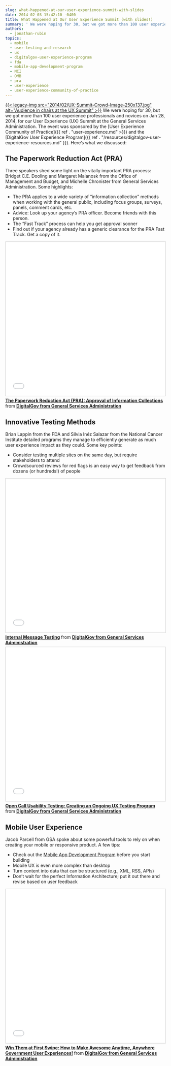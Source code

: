 ```yaml
---
slug: what-happened-at-our-user-experience-summit-with-slides
date: 2014-02-03 15:42:10 -0400
title: What Happened at Our User Experience Summit (with slides!)
summary: ' We were hoping for 30, but we got more than 100 user experience professionals and novices on Jan 28, 2014, for our User Experience (UX) Summit at the General Services Administration. The event was sponsored by the User Experience Community of Practice and the'
authors:
  - jonathan-rubin
topics:
  - mobile
  - user-testing-and-research
  - ux
  - digitalgov-user-experience-program
  - fda
  - mobile-app-development-program
  - NCI
  - OMB
  - pra
  - user-experience
  - user-experience-community-of-practice
---
```


[{{< legacy-img src="2014/02/UX-Summit-Crowd-Image-250x137.jpg" alt="Audience in chairs at the UX Summit" >}}](https://s3.amazonaws.com/digitalgov/_legacy-img/2014/02/UX-Summit-Crowd-Image.jpg) We were hoping for 30, but we got more than 100 user experience professionals and novices on Jan 28, 2014, for our User Experience (UX) Summit at the General Services Administration. The event was sponsored by the [User Experience Community of Practice]({{ ref . "user-experience.md" >}}) and the [DigitalGov User Experience Program]({{ ref . "/resources/digitalgov-user-experience-resources.md" }}). Here’s what we discussed:

## The Paperwork Reduction Act (PRA)

Three speakers shed some light on the vitally important PRA process: Bridget C.E. Dooling and Margaret Malanosk from the Office of Management and Budget, and Michelle Chronister from General Services Administration. Some highlights:

  * The PRA applies to a wide variety of “information collection” methods when working with the general public, including focus groups, surveys, panels, comment cards, etc.
  * Advice: Look up your agency&#8217;s PRA officer. Become friends with this person.
  * The “Fast Track” process can help you get approval sooner
  * Find out if your agency already has a generic clearance for the PRA Fast Track. Get a copy of it.

<iframe src="//www.slideshare.net/slideshow/embed_code/key/HoxMPaHLDtXhVU" width="595" height="485" frameborder="0" marginwidth="0" marginheight="0" scrolling="no" style="border:1px solid #CCC; border-width:1px; margin-bottom:5px; max-width: 100%;" allowfullscreen> </iframe> <div style="margin-bottom:5px"> <strong> <a href="//www.slideshare.net/DigitalGov/the-paperwork-reduction-act-pra-approval-of-information-collections-34778165" title="The Paperwork Reduction Act (PRA): Approval of Information Collections" target="_blank" alt="Slides: The Paperwork Reduction Act (PRA): Approval of Information Collections">The Paperwork Reduction Act (PRA): Approval of Information Collections</a> </strong> from <strong><a href="https://www.slideshare.net/DigitalGov" target="_blank">DigitalGov from General Services Administration</a></strong> </div>

## Innovative Testing Methods

Brian Lappin from the FDA and Silvia Inéz Salazar from the National Cancer Institute detailed programs they manage to efficiently generate as much user experience impact as they could. Some key points:

  * Consider testing multiple sites on the same day, but require stakeholders to attend
  * Crowdsourced reviews for red flags is an easy way to get feedback from dozens (or hundreds!) of people

<iframe src="//www.slideshare.net/slideshow/embed_code/key/pko04rlNQntUB2" width="595" height="485" frameborder="0" marginwidth="0" marginheight="0" scrolling="no" style="border:1px solid #CCC; border-width:1px; margin-bottom:5px; max-width: 100%;" allowfullscreen> </iframe> <div style="margin-bottom:5px"> <strong> <a href="//www.slideshare.net/DigitalGov/innovative-testsfdamessagetestinggsauxsummitjanuary28th2014" title="Internal Message Testing" target="_blank" alt="Slides: Internal Message Testing">Internal Message Testing</a> </strong> from <strong><a href="https://www.slideshare.net/DigitalGov" target="_blank">DigitalGov from General Services Administration</a></strong> </div>

<iframe src="//www.slideshare.net/slideshow/embed_code/key/k7YbYH9tB9JTqL" width="595" height="485" frameborder="0" marginwidth="0" marginheight="0" scrolling="no" style="border:1px solid #CCC; border-width:1px; margin-bottom:5px; max-width: 100%;" allowfullscreen> </iframe> <div style="margin-bottom:5px"> <strong> <a href="//www.slideshare.net/DigitalGov/open-call-usability-testing-creating-an-ongoing-ux-testing-program" title="Open Call Usability Testing: Creating an Ongoing UX Testing Program" target="_blank" alt="Slides: Open Call Usability Testing: Creating an Ongoing UX Testing Program">Open Call Usability Testing: Creating an Ongoing UX Testing Program</a> </strong> from <strong><a href="https://www.slideshare.net/DigitalGov" target="_blank">DigitalGov from General Services Administration</a></strong> </div>

## Mobile User Experience

Jacob Parcell from GSA spoke about some powerful tools to rely on when creating your mobile or responsive product. A few tips:

  * Check out the [Mobile App Development Program](http://gsablogs.gsa.gov/dsic/get-it-done/mobile-application-development-program/) before you start building
  * Mobile UX is even more complex than desktop
  * Turn content into data that can be structured (e.g., XML, RSS, APIs)
  * Don’t wait for the perfect Information Architecture; put it out there and revise based on user feedback

<iframe src="//www.slideshare.net/slideshow/embed_code/key/HxNSDdfJYBcNrw" width="595" height="485" frameborder="0" marginwidth="0" marginheight="0" scrolling="no" style="border:1px solid #CCC; border-width:1px; margin-bottom:5px; max-width: 100%;" allowfullscreen> </iframe> <div style="margin-bottom:5px"> <strong> <a href="//www.slideshare.net/DigitalGov/win-them-at-first-swipe-how-to-make-awesome-anytime-anywhere-government-user-experiences" title="Win Them at First Swipe: How to Make Awesome Anytime, Anywhere Government User Experiences!" target="_blank" alt="Slides: Win Them at First Swipe: How to Make Awesome Anytime, Anywhere Government User Experiences">Win Them at First Swipe: How to Make Awesome Anytime, Anywhere Government User Experiences!</a> </strong> from <strong><a href="https://www.slideshare.net/DigitalGov" target="_blank">DigitalGov from General Services Administration</a></strong> </div>
